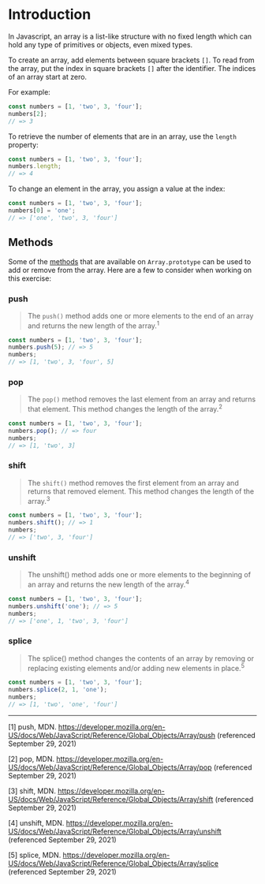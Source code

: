 # Introduction

In Javascript, an array is a list-like structure with no fixed length which can hold any type of primitives or objects, even mixed types.

To create an array, add elements between square brackets `[]`. To read from the array, put the index in square brackets `[]` after the identifier. The indices of an array start at zero.

For example:

```javascript
const numbers = [1, 'two', 3, 'four'];
numbers[2];
// => 3
```

To retrieve the number of elements that are in an array, use the `length` property:

```javascript
const numbers = [1, 'two', 3, 'four'];
numbers.length;
// => 4
```

To change an element in the array, you assign a value at the index:

```javascript
const numbers = [1, 'two', 3, 'four'];
numbers[0] = 'one';
// => ['one', 'two', 3, 'four']
```

## Methods

Some of the [methods][array_methods] that are available on `Array.prototype` can be used to add or remove from the array. Here are a few to consider when working on this exercise:

### push

> The `push()` method adds one or more elements to the end of an array and returns the new length of the array.<sup>1</sup>

```javascript
const numbers = [1, 'two', 3, 'four'];
numbers.push(5); // => 5
numbers;
// => [1, 'two', 3, 'four', 5]
```

### pop

> The `pop()` method removes the last element from an array and returns that element. This method changes the length of the array.<sup>2</sup>

```javascript
const numbers = [1, 'two', 3, 'four'];
numbers.pop(); // => four
numbers;
// => [1, 'two', 3]
```

### shift

> The `shift()` method removes the first element from an array and returns that removed element. This method changes the length of the array.<sup>3</sup>

```javascript
const numbers = [1, 'two', 3, 'four'];
numbers.shift(); // => 1
numbers;
// => ['two', 3, 'four']
```

### unshift

> The unshift() method adds one or more elements to the beginning of an array and returns the new length of the array.<sup>4</sup>

```javascript
const numbers = [1, 'two', 3, 'four'];
numbers.unshift('one'); // => 5
numbers;
// => ['one', 1, 'two', 3, 'four']
```

### splice

> The splice() method changes the contents of an array by removing or replacing existing elements and/or adding new elements in place.<sup>5</sup>

```javascript
const numbers = [1, 'two', 3, 'four'];
numbers.splice(2, 1, 'one');
numbers;
// => [1, 'two', 'one', 'four']
```

---

[1] push, MDN. https://developer.mozilla.org/en-US/docs/Web/JavaScript/Reference/Global_Objects/Array/push (referenced September 29, 2021)

[2] pop, MDN. https://developer.mozilla.org/en-US/docs/Web/JavaScript/Reference/Global_Objects/Array/pop (referenced September 29, 2021)

[3] shift, MDN. https://developer.mozilla.org/en-US/docs/Web/JavaScript/Reference/Global_Objects/Array/shift (referenced September 29, 2021)

[4] unshift, MDN. https://developer.mozilla.org/en-US/docs/Web/JavaScript/Reference/Global_Objects/Array/unshift (referenced September 29, 2021)

[5] splice, MDN. https://developer.mozilla.org/en-US/docs/Web/JavaScript/Reference/Global_Objects/Array/splice (referenced September 29, 2021)

[array_methods]: https://developer.mozilla.org/en-US/docs/Web/JavaScript/Reference/Global_Objects/Array

